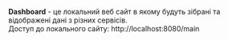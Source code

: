 **Dashboard** - це локальний веб сайт в якому будуть зібрані та відображені дані з різних сервісів.  
Доступ до локального сайту: http://localhost:8080/main
